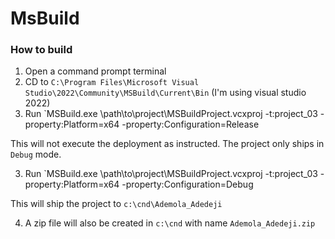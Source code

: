 # MsBuild

### How to build

1. Open a command prompt terminal
1. CD to `C:\Program Files\Microsoft Visual Studio\2022\Community\MSBuild\Current\Bin` (I'm using visual studio 2022)
2. Run `MSBuild.exe \path\to\project\MSBuildProject.vcxproj -t:project_03 -property:Platform=x64 -property:Configuration=Release

This will not execute the deployment as instructed. The project only ships in `Debug` mode.

3. Run `MSBuild.exe \path\to\project\MSBuildProject.vcxproj -t:project_03 -property:Platform=x64 -property:Configuration=Debug

This will ship the project to `c:\cnd\Ademola_Adedeji`

4. A zip file will also be created in `c:\cnd` with name `Ademola_Adedeji.zip`